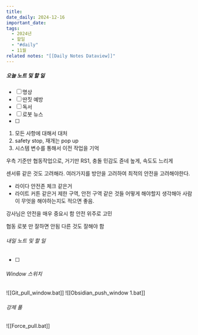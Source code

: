 ```yaml
---
title: 
date_daily: 2024-12-16
important_date: 
tags:
  - 2024년
  - 할일
  - "#daily"
  - 11월
related notes: "[[Daily Notes Dataview]]"
---
```

##### 오늘 노트 및 할 일 
- [ ] 명상
- [ ] 딴짓 예방
- [ ] 독서
- [ ] 로봇 뉴스
- [ ] 
  

1. 모든 사항에 대해서 대처
2. safety stop, 재개는 pop up
3. 시스템 변수를 통해서 이전 작업을 기억

우측 기준만 협동작업으로, 거기만 RS1, 충돌 민감도 쥰네 높게, 속도도 느리게

센서류 같은 것도 고려해라. 여러가지를 방안을 고려하여 최적의 안전을 고려해야한다.
- 라이다 안전존 체크 같은거
- 라이트 커튼 같은거
제한 구역, 안전 구역 같은 것들 어떻게 해야할지 생각해아
사람이 무엇을 해야하는지도 적으면 좋음.

강사님은 안전을 매우 중요시 함
안전 위주로 고민


협동 로봇 만 잘하면 안됨
다른 것도 잘해야 함

###### 내일 노트 및 할 일
- [ ]  


######  Window 스위치
![[Git_pull_window.bat]]
![[Obsidian_push_window 1.bat]]



###### 강제 풀
![[Force_pull.bat]]